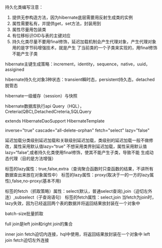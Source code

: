 持久化类编写注意：
1. 提供无参构造方法，因为hibernate底层需要用反射生成类的实例
2. 属性需要私有，并提供get，set方法，封装用到
3. 属性尽量用包装类
4. 有位移标识OID与表的主键对应
5. 持久化类尽量不要用final修饰，延迟加载机制会产生代理对象，产生代理对象用的是字节码增强技术，就是产生
了当前类的一个子类来实现的，用final修饰不能产生子类

hibernate主键生成策略：increment，identity，sequence，native，uuid，assigined

hibernate持久化对象3种状态：transient瞬时态，persistent持久态，detached脱管态

hibernate一级缓存（session）与快照

hibernate数据库执行api
Query（HQL），Creteria(QBC),DetachedCreteria,SQLQuery

extends HibernateDaoSupport
HibernateTemplate

inverse="true" cascade="all-delete-orphan"
fetch="select" lazy="false"

延迟加载分类级别延迟加载和关联级别延迟加载，类级别的延迟加载一般不做修改，<class>属性采用默认值lazy=“true”
不想采用类界别延迟加载，<class>属性采用默认值lazy=“false”,或者持久化类使用final修饰，使其不能产生子类，导致不能
生成动态代理（目的是方法增强）

<set>标签的lazy属性：true,false,extra（查询聚合函数时只查函数的结果，不讲所有数据查出来放在对象属性中）
<many-to-one>标签的lazy属性：proxy(取决于一的一方的lazy属性),false,no-proxy(基本不用)

<set>标签的fetch（抓取策略）属性：select(默认，普通select查询),join（迫切左外连）,subselect（子查询语句）
<many-to-one>标签的fetch属性：select,join
当fetch为join时，lazy失效，因为已经返回两个表的数据并将返回结果放封装在一个对象中

batch-size批量抓取

full join是left join和right join的集合

inner join fetch迫切内连接，hql中使用，将返回结果放封装在一个对象中
left join fetch迫切左外连接